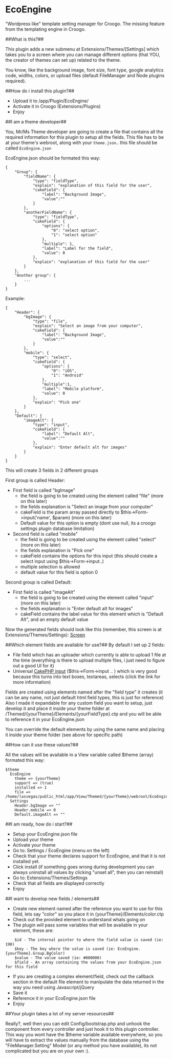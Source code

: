 EcoEngine
=========

"Wordpress like" template setting manager for Croogo. The missing feature from the templating engine in Croogo.

##What is this?##

This plugin adds a new submenu at Extensions/Themes/[Settings] which takes you to a screen where you can manage different options (that YOU, the creator of themes can set up) related to the theme.

You know, like the background image, font size, font type, google analytics code, widths, colors, or upload files (default FileManager and Node plugins required).

##How do i install this plugin?##

- Upload it to /app/Plugin/EcoEngine/
- Activate it in Croogo (Extensions/Plugins)
- Enjoy

##I am a theme developer##

You, Mr/Ms Theme developer are going to create a file that contains all the required information for this plugin to setup all the fields. This file has to be at your theme's webroot, along with your ``theme.json``.. this file should be called ``EcoEngine.json`` 

EcoEngine.json should be formated this way:
````
{
    "Group": {
        "fieldName": {
            "type": "fieldType",
            "explain": "explanation of this field for the user",
            "cakeField": {
                "label": "Background Image",
                "value":""
            }
        },
        "anotherFieldName": {
            "type": "fieldType",
            "cakeField": {
                "options": {
                    "0": "select option",
                    "1": "select option"
                },
                "multiple": 1,
                "label": "Label for the field",
                "value": 0
            },
            "explain": "explanation of this field for the user"
        }
    },
    "Another group": {
        ...
    }
}
````

Example:
````
{
    "Header": {
        "bgImage": {
            "type": "file",
            "explain": "Select an image from your computer",
            "cakeField": {
                "label": "Background Image",
                "value":""
            }
        },
        "mobile": {
            "type": "select",
            "cakeField": {
                "options": {
                    "0": "iOS",
                    "1": "Android"
                },
                "multiple":1,
                "label": "Mobile platform",
                "value": 0
            },
            "explain": "Pick one"
        }
    },
    "Default": {
        "imageAlt": {
            "type": "input",
            "cakeField": {
                "label": "Default Alt",
                "value":""
            },
            "explain": "Enter default alt for images"
        }
    }
}
````

This will create 3 fields in 2 different groups

First group is called Header:
  - First field is called "bgImage"
    - the field is going to be created using the element called "file" (more on this later)
    - the fields explanation is "Select an image from your computer"
    - cakeField is the param array passed directly to $this->Form->input('name', $param) (more on this later)
    - Default value for this option is empty (dont use null, its a croogo settings plugin database limitation)
  - Second field is called "mobile"
    - the field is going to be created using the element called "select" (more on this later)
    - the fields explanation is "Pick one"
    - cakeField contains the options for this input (this should create a select input using $this->Form->input..)
    - multiple selection is allowed
    - default value for this field is option 0

Second group is called Default:
  - First field is called "imageAlt"
    - the field is going to be created using the element called "input" (more on this later)
    - the fields explanation is "Enter default alt for images"
    - cakeField contains the label value for this element which is "Default Alt", and an empty default value

Now the generated fields should look like this (remember, this screen is at Extensions/Themes/Settings):
[Screen](http://ecor.me/static/fieldPreview.png "Screen")

##Which element fields are available for use?##
By default I set up 2 fields:

- File field which has an uploader which currently is able to upload 1 file at the time (everything is there to upload multiple files, i just need to figure out a good UI for it)
- Universal [CakePHP input](http://book.cakephp.org/2.0/en/core-libraries/helpers/form.html#FormHelper::input) ($this->Form->input .. ) which is very good because this turns into text boxes, textareas, selects (click the link for more information)

Fields are created using elements named after the "field type" it creates (it can be any name, not just default html field types, this is just for reference)
Also I made it expandable for any custom field you want to setup, just develop it and place it inside your theme folder at /Themed/{yourTheme}/Elements/{yourFieldType}.ctp and you will be able to reference it in your EcoEngine.json

You can override the default elements by using the same name and placing it inside your theme folder (see above for specific path)

##How can it use these values?##

All the values will be available in a View variable called $theme (array) formated this way:
````
$theme
  EcoEngine
    theme => {yourTheme}
    support => (true)
    installed => 1
    file => /home/lasvegas/public_html/app/View/Themed/{yourTheme}/webroot/EcoEngine.json
  Settings
    Header.bgImage => ""
    Header.mobile => 0
    Default.imageAlt => ""
````
##I am ready, how do i start?##

- Setup your EcoEngine.json file
- Upload your theme
- Activate your theme
- Go to: Settings / EcoEngine (menu on the left)
- Check that your theme declares support for EcoEngine, and that it is not installed yet.
- Click install (if something goes wrong during development you can always uninstall all values by clicking "unset all", then you can reinstall)
- Go to: Extensions/Themes/Settings
- Check that all fields are displayed correctly
- Enjoy


##I want to develop new fields / elements##

- Create new element named after the reference you want to use for this field, lets say "color" so you place it in {yourTheme}/Elements/color.ctp
- Check out the provided element to understand whats going on
- The plugin will pass some variables that will be available in your element, these are:

````
    $id - The internal pointer to where the field value is saved (ie: 190)
    $key - The key where the value is saved (ie: EcoEngine.{yourTheme}.Group.BgColor)
    $value - The value saved (ie: #000000)
    $field - An array containing the values from your EcoEngine.json for this field

````

- If you are creating a complex element/field, check out the callback section in the default file element to manipulate the data returned in the way you need using Javascript/jQuery
- Save it
- Reference it in your EcoEngine.json file
- Enjoy

##Your plugin takes a lot of my server resources##

Really?, well then you can edit Config/bootstrap.php and unhook the component from every controller and just hook it to this plugin controller.
This way you wont have the $theme variable available everywhere, so you will have to extract the values manually from the database using the "FileManager.Setting" Model (or any method you have available), its not complicated but you are on your own :).
